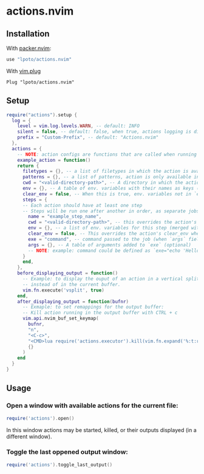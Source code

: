 # actions.nvim

## Installation

With [packer.nvim](https://github.com/wbthomason/packer.nvim):
```lua
use "lpoto/actions.nvim"
```
With [vim.plug](https://github.com/junegunn/vim-plug)
```vim
Plug "lpoto/actions.nvim"
```

## Setup
```lua
require("actions").setup {
  log = {
    level = vim.log.levels.WARN, -- default: INFO
    silent = false, -- default: false, when true, actions logging is disabled
    prefix = "Custom-Prefix", -- default: "Actions.nvim"
  },
  actions = {
    -- NOTE: action configs are functions that are called when running the actions
    example_action = function() 
    return {
      filetypes = {}, -- a list of filetypes in which the action is available (optional)
      patterns = {}, -- a list of patterns, action is only available in files that match a pattern (optional)
      cwd = "<valid-directory-path>", -- A directory in which the action will run (optinal)
      env = {}, -- A table of env. variables with their names as keys (optional)
      clear_env = false, -- When this is true, env. variables not in `env` field will be removed for this action (optinal)
      steps = { 
      -- Each action should have at least one step
      -- Steps will be run one after another in order, as separate jobs
        name = "example_step_name",
        cwd = "<valid-directory-path>", -- this overrides the action's cwd for this step (optional)
        env = {}, -- a list of env. variables for this step (merged with action's env unless step's clear_env is true) (optional)
        clear_env = false, -- This overrides the action's clear_env when not nil (optional)
        exe = "command", -- command passed to the job (when `args` field has a value, this should be an executable)
        args = {}, -- A table of arguments added to `exe` (optional)
        -- NOTE: example: command could be defined as `exe="echo 'Hello world!'"` or `exe="echo", args={"'Hello world!'"}`
      }
      end,
    },
    before_displaying_output = function()
      -- Example: to display the ouput of an action in a vertical split
      -- instead of in the current buffer.
      vim.fn.execute('vsplit', true)
    end,
    after_displaying_output = function(bufnr)
      -- Exmaple: to set remappings for the output buffer:
      -- Kill action running in the output buffer with CTRL + c
      vim.api.nvim_buf_set_keymap(
        bufnr,
        "n",
        "<C-c>",
        "<CMD>lua require('actions.executor').kill(vim.fn.expand('%:t:r'))<CR>",
        {}
      )
    end
  }
}
```

## Usage

### Open a window with available actions for the current file:
```lua
require('actions').open()
```
In this window actions may be started, killed, or their outputs displayed (in a different window).

### Toggle the last oppened output window:
```lua
require('actions').toggle_last_output()
```
